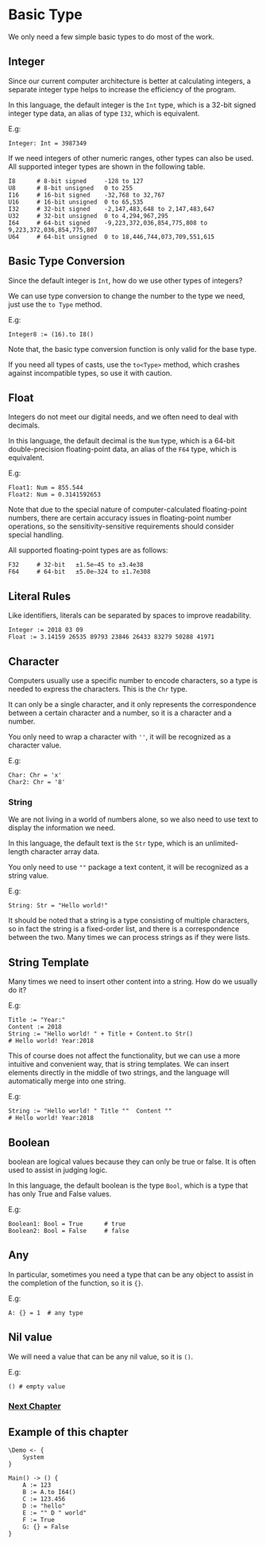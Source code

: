# Basic Type
We only need a few simple basic types to do most of the work.

## Integer
Since our current computer architecture is better at calculating integers, a separate integer type helps to increase the efficiency of the program.

In this language, the default integer is the `Int` type, which is a 32-bit signed integer type data, an alias of type `I32`, which is equivalent.

E.g:
```
Integer: Int = 3987349
```

If we need integers of other numeric ranges, other types can also be used. All supported integer types are shown in the following table.
```
I8      # 8-bit signed     -128 to 127
U8      # 8-bit unsigned   0 to 255
I16     # 16-bit signed    -32,768 to 32,767
U16     # 16-bit unsigned  0 to 65,535
I32     # 32-bit signed    -2,147,483,648 to 2,147,483,647
U32     # 32-bit unsigned  0 to 4,294,967,295
I64     # 64-bit signed    -9,223,372,036,854,775,808 to 9,223,372,036,854,775,807
U64     # 64-bit unsigned  0 to 18,446,744,073,709,551,615
```
## Basic Type Conversion
Since the default integer is `Int`, how do we use other types of integers?

We can use type conversion to change the number to the type we need, just use the `to Type` method.

E.g:
```
Integer8 := (16).to I8()
```

Note that, the basic type conversion function is only valid for the base type.

If you need all types of casts, use the `to<Type>` method, which crashes against incompatible types, so use it with caution.
## Float 
Integers do not meet our digital needs, and we often need to deal with decimals.

In this language, the default decimal is the `Num` type, which is a 64-bit double-precision floating-point data, an alias of the `F64` type, which is equivalent.

E.g:
```
Float1: Num = 855.544
Float2: Num = 0.3141592653
```
Note that due to the special nature of computer-calculated floating-point numbers, there are certain accuracy issues in floating-point number operations, so the sensitivity-sensitive requirements should consider special handling.

All supported floating-point types are as follows:
```
F32     # 32-bit   ±1.5e−45 to ±3.4e38
F64     # 64-bit   ±5.0e−324 to ±1.7e308
```
## Literal Rules
Like identifiers, literals can be separated by spaces to improve readability.
```
Integer := 2018 03 09
Float := 3.14159 26535 89793 23846 26433 83279 50288 41971
```
## Character
Computers usually use a specific number to encode characters, so a type is needed to express the characters. This is the `Chr` type.

It can only be a single character, and it only represents the correspondence between a certain character and a number, so it is a character and a number.

You only need to wrap a character with `''`, it will be recognized as a character value.

E.g:
```
Char: Chr = 'x'
Char2: Chr = '8'
```
### String
We are not living in a world of numbers alone, so we also need to use text to display the information we need. 

In this language, the default text is the `Str` type, which is an unlimited-length character array data.

You only need to use `""` package a text content, it will be recognized as a string value.

E.g:
```
String: Str = "Hello world!"
```

It should be noted that a string is a type consisting of multiple characters, so in fact the string is a fixed-order list, and there is a correspondence between the two. Many times we can process strings as if they were lists.
## String Template
Many times we need to insert other content into a string. How do we usually do it?

E.g:
```
Title := "Year:"
Content := 2018
String := "Hello world! " + Title + Content.to Str()
# Hello world! Year:2018
```

This of course does not affect the functionality, but we can use a more intuitive and convenient way, that is string templates.
We can insert elements directly in the middle of two strings, and the language will automatically merge into one string.

E.g:
```
String := "Hello world! " Title ""  Content ""
# Hello world! Year:2018
```
## Boolean
boolean are logical values ​​because they can only be true or false. It is often used to assist in judging logic.

In this language, the default boolean is the type `Bool`, which is a type that has only True and False values.

E.g:
```
Boolean1: Bool = True      # true  
Boolean2: Bool = False     # false  
```
## Any
In particular, sometimes you need a type that can be any object to assist in the completion of the function, so it is `{}`.

E.g:
```
A: {} = 1  # any type
```

## Nil value
We will need a value that can be any nil value, so it is `()`.

E.g:
```
() # empty value
```

### [Next Chapter](operator.md)

## Example of this chapter
```
\Demo <- {
    System
}

Main() -> () {
    A := 123
    B := A.to I64()
    C := 123.456
    D := "hello"
    E := "" D " world"
    F := True
    G: {} = False
}
```
